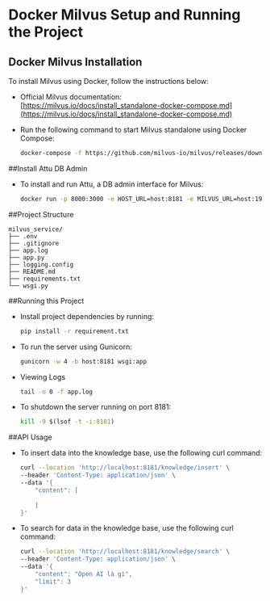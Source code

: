 # Docker Milvus Setup and Running the Project

## Docker Milvus Installation

To install Milvus using Docker, follow the instructions below:

- Official Milvus documentation:  
  [https://milvus.io/docs/install_standalone-docker-compose.md](https://milvus.io/docs/install_standalone-docker-compose.md)

- Run the following command to start Milvus standalone using Docker Compose:

  ```bash
  docker-compose -f https://github.com/milvus-io/milvus/releases/download/v2.2.6/milvus-standalone-docker-compose.yml up -d

##Install Attu DB Admin
-   To install and run Attu, a DB admin interface for Milvus:
    ```bash
    docker run -p 8000:3000 -e HOST_URL=host:8181 -e MILVUS_URL=host:19530 zilliz/attu:latest

##Project Structure

```plaintext
milvus_service/
├── .env
├── .gitignore
├── app.log
├── app.py
├── logging.config
├── README.md
├── requirements.txt
└── wsgi.py
```

##Running this Project
- Install project dependencies by running:
    ```bash
    pip install -r requirement.txt
- To run the server using Gunicorn:
  ```bash
  gunicorn -w 4 -b host:8181 wsgi:app
- Viewing Logs
    ```bash
  tail -n 0 -f app.log
- To shutdown the server running on port 8181:
    ```bash
  kill -9 $(lsof -t -i:8181)
  
##API Usage
- To insert data into the knowledge base, use the following curl command:
    ```bash
  curl --location 'http://localhost:8181/knowledge/insert' \
    --header 'Content-Type: application/json' \
    --data '{
        "content": [
        
        ]
    }'
- To search for data in the knowledge base, use the following curl command:
    ```bash
  curl --location 'http://localhost:8181/knowledge/search' \
    --header 'Content-Type: application/json' \
    --data '{
        "content": "Open AI là gì",
        "limit": 3
    }'



